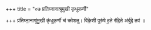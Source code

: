 +++
title = "०७ प्रतिघ्नानाश्रुमुखी कृधुकर्णी"

+++
प्र॑तिघ्ना॒नाश्रु॑मु॒खी कृ॑धुक॒र्णी च॑ क्रोशतु। वि॑के॒शी पुरु॑षे ह॒ते र॑दि॒ते अ॑र्बुदे॒ तव॑ ॥